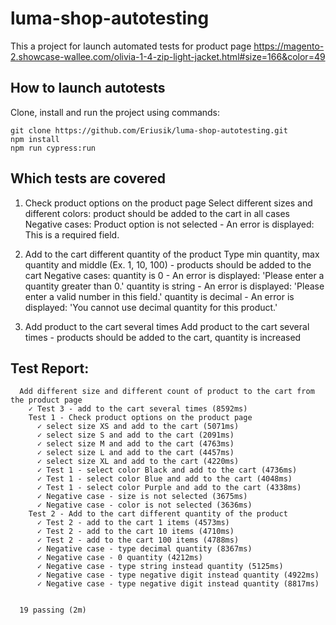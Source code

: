 # luma-shop-autotesting
This a project for launch automated tests for product page https://magento-2.showcase-wallee.com/olivia-1-4-zip-light-jacket.html#size=166&color=49

## How to launch autotests
Clone, install and run the project using commands:

```
git clone https://github.com/Eriusik/luma-shop-autotesting.git
npm install
npm run cypress:run
```

## Which tests are covered
1. Check product options on the product page
Select different sizes and different colors: product should be added to the cart in all cases
Negative cases: 
Product option is not selected - An error is displayed: This is a required field.

2. Add to the cart different quantity of the product
Type min quantity,  max quantity and middle (Ex. 1, 10, 100) - products should be added to the cart
Negative cases:
quantity is 0  - An error is displayed: 'Please enter a quantity greater than 0.'
quantity is string  - An error is displayed: 'Please enter a valid number in this field.'
quantity is decimal  - An error is displayed: 'You cannot use decimal quantity for this product.'

3. Add product to the cart several times
Add product to the cart several times - products should be added to the cart, quantity is increased

## Test Report:
```
  Add different size and different count of product to the cart from the product page
    ✓ Test 3 - add to the cart several times (8592ms)
    Test 1 - Check product options on the product page
      ✓ select size XS and add to the cart (5071ms)
      ✓ select size S and add to the cart (2091ms)
      ✓ select size M and add to the cart (4763ms)
      ✓ select size L and add to the cart (4457ms)
      ✓ select size XL and add to the cart (4220ms)
      ✓ Test 1 - select color Black and add to the cart (4736ms)
      ✓ Test 1 - select color Blue and add to the cart (4048ms)
      ✓ Test 1 - select color Purple and add to the cart (4338ms)
      ✓ Negative case - size is not selected (3675ms)
      ✓ Negative case - color is not selected (3636ms)
    Test 2 - Add to the cart different quantity of the product
      ✓ Test 2 - add to the cart 1 items (4573ms)
      ✓ Test 2 - add to the cart 10 items (4710ms)
      ✓ Test 2 - add to the cart 100 items (4788ms)
      ✓ Negative case - type decimal quantity (8367ms)
      ✓ Negative case - 0 quantity (4212ms)
      ✓ Negative case - type string instead quantity (5125ms)
      ✓ Negative case - type negative digit instead quantity (4922ms)
      ✓ Negative case - type negative digit instead quantity (8817ms)


  19 passing (2m)
```